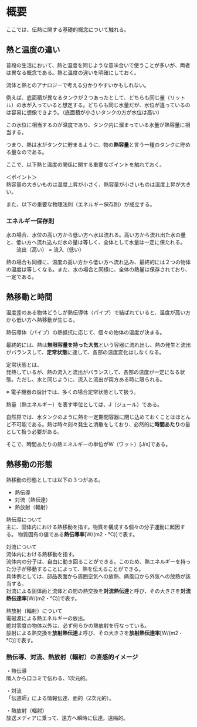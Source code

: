 # 概要
ここでは、伝熱に関する基礎的概念について触れる。  
  
## 熱と温度の違い
普段の生活において、熱と温度を同じような意味合いで使うことが多いが、両者は異なる概念である。熱と温度の違いを明確にしておく。  
  
流体と熱とのアナロジーで考える分かりやすいかもしれない。  
  
例えば、底面積が異なるタンクが２つあったとして、どちらも同じ量（リットル）の水が入っていると想定する。どちらも同じ水量だが、水位が違っているのは容易に想像できよう。（底面積が小さいタンクの方が水位は高い）  
  
この水位に相当するのが温度であり、タンク内に溜まっている水量が熱容量に相当する。  
  
つまり、熱は水がタンクに貯まるように、物の**熱容量**と言う一種のタンクに貯める量なのである。  
  
ここで、以下熱と温度の関係に関する重要なポイントを触れておく。  

＜ポイント＞  
熱容量の大きいものは温度上昇が小さく、熱容量が小さいものは温度上昇が大きい。  
  
また、以下の重要な物理法則（エネルギー保存則）が成立する。  
  
### エネルギー保存則  
水の場合、水位の高い方から低い方へ水は流れる。高い方から流れ出た水の量と、低い方へ流れ込んだ水の量は等しく、全体として水量は一定に保たれる。  
　　流出（高い） = 流入（低い）  
  
熱の場合も同様に、温度の高い方から低い方へ流れ込み、最終的には２つの物体の温度は等しくなる。また、水の場合と同様に、全体の熱量は保存されており、一定である。  
  
## 熱移動と時間
 温度差のある物体どうしが熱伝導体（パイプ）で結ばれていると、温度が高い方から低い方へ熱移動が生じる。  
  
熱伝導体（パイプ）の熱抵抗に応じて、個々の物体の温度が決まる。  
  
最終的には、熱は**無限容量を持った大気**という容器に流れ出し、熱の発生と流出がバランスして、**定常状態**に達して、各部の温度変化はしなくなる。  
  
定常状態とは、  
発熱しているが、熱の流入と流出がバランスして、各部の温度が一定になる状態。ただし、水と同じように、流入と流出が両方ある時に限られる。  
  
※ 電子機器の設計では、多くの場合定常状態として扱う。  
  
熱量（熱エネルギー）を表す単位としては、J（ジュール）である。  
  
自然界では、水タンクのように熱を一定期間容器に閉じ込めておくことはほとんど不可能である。熱は時々刻々発生と消散をしており、必然的に**時間あたり**の量として扱う必要がある。  
  
そこで、時間あたりの熱エネルギーの単位がW（ワット）[J/s]である。  
  
## 熱移動の形態  
熱移動の形態としては以下の３つがある。  
- 熱伝導
- 対流（熱伝達）
- 熱放射（輻射）
  
熱伝導について  
主に、固体内における熱移動を指す。物質を構成する個々の分子運動に起因する。  物質固有の値である**熱伝導率**[W/(m2・℃)]で表す。  
  
対流について  
流体内における熱移動を指す。  
流体内の分子は、自由に動き回ることができる。このため、熱エネルギーを持った分子が移動することによって、熱を伝えることができる。  
具体例としては、部品表面から周囲空気への放熱、痛風口から外気への放熱が該当する。  
対流による固体面と流体との間の熱交換を**対流熱伝達**と呼び、その大きさを**対流熱伝達率**[W/(m2・℃)]で表す。  
  
熱放射（輻射）について  
電磁波による熱エネルギーの放出。  
絶対零度の物体以外は、必ず何らかの熱放射を行なっている。  
放射による熱交換を**放射熱伝達**よ呼び、その大きさを**放射熱伝達率**[W/(m2・℃)]で表す。 

### 熱伝導、対流、熱放射（輻射）の直感的イメージ  
・熱伝導  
隣人から口コミで伝わる、1次元的。  
  
・対流  
「伝道師」による情報伝達、面的（2次元的）。  
  
・熱放射（輻射）  
放送メディアに乗って、遠方へ瞬時に伝達。遠隔的。  



